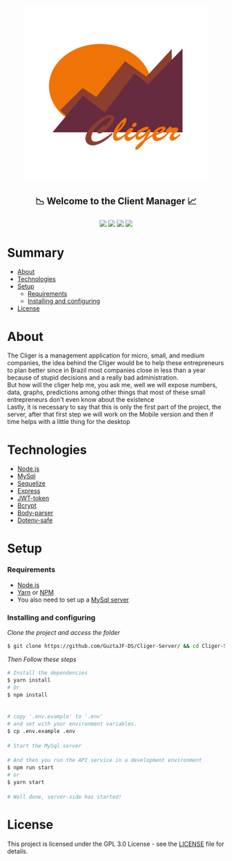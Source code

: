 <h1 align="center"><h1 align="center"><img src="src/assets/Cliger_Logo.png" height="400"></h1></h1>
<h2 align="center">📉 Welcome to the Client Manager 📈</h2>
<h3 align="center"><img src="https://img.shields.io/github/issues/GuztaJF-DS/Cliger-Server"/> <img src="https://img.shields.io/github/stars/GuztaJF-DS/Cliger-Server"/> <img src="https://img.shields.io/github/license/GuztaJF-DS/Cliger-Server"/>  <img src="https://img.shields.io/twitter/url?style=social&url=https%3A%2F%2Ftwitter.com%2FIGotaMellowship"/></h3>

# Summary

<!--ts-->

-   [About](#about)
-   [Technologies](#technologies)
-   [Setup](#setup)
    -   [Requirements](#requirements)
    -   [Installing and configuring](#installing-and-configuring)
-   [License](#license)
<!--te-->

# About

The Cliger is a management application for micro, small, and medium companies, the idea behind the Cliger would be to help these entrepreneurs to plan better since in Brazil most companies close in less than a year because of stupid decisions and a really bad administration.<br>
But how will the cliger help me, you ask me, well we will expose numbers, data, graphs, predictions among other things that most of these small entrepreneurs don't even know about the existence<br>
Lastly, it is necessary to say that this is only the first part of the project, the server, after that first step we will work on the Mobile version and then if time helps with a little thing for the desktop

# Technologies

-   [Node.js](https://nodejs.org/en/)
-   [MySql](https://www.mysql.com/)
-   [Sequelize](https://sequelize.org/)
-   [Express](https://expressjs.com/pt-br/)
-   [JWT-token](https://jwt.io/)
-   [Bcrypt](https://github.com/kelektiv/node.bcrypt.js/)
-   [Body-parser](https://github.com/expressjs/body-parser)
-   [Dotenv-safe](https://github.com/rolodato/dotenv-safe)

# Setup

### Requirements

-   [Node.js](https://nodejs.org/en/)
-   [Yarn](https://classic.yarnpkg.com/) or [NPM](https://www.npmjs.com/)
-   You also need to set up a [MySql server](https://www.mysql.com/)

### Installing and configuring

_Clone the project and access the folder_

```bash
$ git clone https://github.com/GuztaJF-DS/Cliger-Server/ && cd Cliger-Server
```

_Then Follow these steps_

```bash
# Install the dependencies
$ yarn install
# Or
$ npm install


# copy '.env.example' to '.env'
# and set with your environment variables.
$ cp .env.example .env

# Start the MySql server

# And then you run the API service in a development environment
$ npm run start
# or
$ yarn start

# Well done, server-side has started!
```
# License

This project is licensed under the GPL 3.0 License - see the [LICENSE](LICENSE) file for details.
